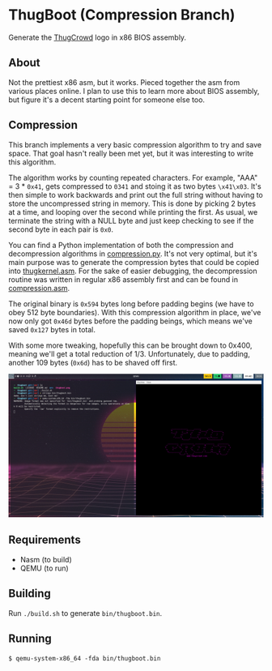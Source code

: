 # ThugBoot (Compression Branch)
Generate the [ThugCrowd](https://thugcrowd.com) logo in x86 BIOS assembly.

## About
Not the prettiest x86 asm, but it works. Pieced together the asm from various places online. I plan to use this to learn more about BIOS assembly, but figure it's a decent starting point for someone else too.

## Compression
This branch implements a very basic compression algorithm to try and save space. That goal hasn't really been met yet, but it was interesting to write this algorithm.

The algorithm works by counting repeated characters. For example, "AAA" = 3 * `0x41`, gets compressed to `0341` and stoing it as two bytes `\x41\x03`. It's then simple to work backwards and print out the full string without having to store the uncompressed string in memory. This is done by picking 2 bytes at a time, and looping over the second while printing the first. As usual, we terminate the string with a NULL byte and just keep checking to see if the second byte in each pair is `0x0`.

You can find a Python implementation of both the compression and decompression algorithms in [compression.py](./src/algorithm_dev/compression.py). It's not very optimal, but it's main purpose was to generate the compression bytes that could be copied into [thugkernel.asm](./src/thugkernel.asm). For the sake of easier debugging, the decompression routine was written in regular x86 assembly first and can be found in [compression.asm](./src/algorithm_dev/compression.asm).

The original binary is `0x594` bytes long before padding begins (we have to obey 512 byte boundaries). With this compression algorithm in place, we've now only got `0x46d` bytes before the padding beings, which means we've saved `0x127` bytes in total.

With some more tweaking, hopefully this can be brought down to 0x400, meaning we'll get a total reduction of 1/3. Unfortunately, due to padding, another 109 bytes (`0x6d`) has to be shaved off first.

![alt text](./thugboot.png "ThugBoot")

## Requirements
* Nasm (to build)
* QEMU (to run)

## Building
Run `./build.sh` to generate `bin/thugboot.bin`.

## Running
```
$ qemu-system-x86_64 -fda bin/thugboot.bin
```
